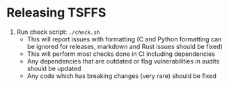 # Releasing TSFFS

1. Run check script: `./check.sh` 
    - This will report issues with formatting (C and Python formatting can be ignored
      for releases, markdown and Rust issues should be fixed)
    - This will perform most checks done in CI including dependencies
    - Any dependencies that are outdated or flag vulnerabilities in audits should be
      updated
    - Any code which has breaking changes (very rare) should be fixed